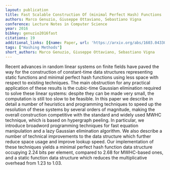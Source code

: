 ```yaml
---
layout: publication
title: Fast Scalable Construction Of (minimal Perfect Hash) Functions
authors: Marco Genuzio, Giuseppe Ottaviano, Sebastiano Vigna
conference: Lecture Notes in Computer Science
year: 2016
bibkey: genuzio2016fast
citations: 19
additional_links: [{name: Paper, url: 'https://arxiv.org/abs/1603.04330'}]
tags: ["Hashing Methods"]
short_authors: Marco Genuzio, Giuseppe Ottaviano, Sebastiano Vigna
---
```

Recent advances in random linear systems on finite fields have paved the way
for the construction of constant-time data structures representing static
functions and minimal perfect hash functions using less space with respect to
existing techniques. The main obstruction for any practical application of
these results is the cubic-time Gaussian elimination required to solve these
linear systems: despite they can be made very small, the computation is still
too slow to be feasible.
  In this paper we describe in detail a number of heuristics and programming
techniques to speed up the resolution of these systems by several orders of
magnitude, making the overall construction competitive with the standard and
widely used MWHC technique, which is based on hypergraph peeling. In
particular, we introduce broadword programming techniques for fast equation
manipulation and a lazy Gaussian elimination algorithm. We also describe a
number of technical improvements to the data structure which further reduce
space usage and improve lookup speed.
  Our implementation of these techniques yields a minimal perfect hash function
data structure occupying 2.24 bits per element, compared to 2.68 for MWHC-based
ones, and a static function data structure which reduces the multiplicative
overhead from 1.23 to 1.03.